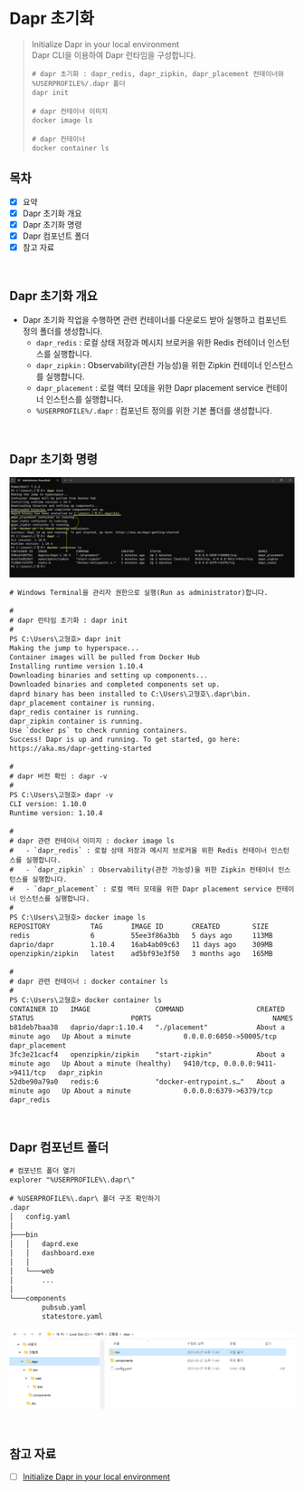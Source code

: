 # Dapr 초기화 
> Initialize Dapr in your local environment  
> Dapr CLI을 이용하여 Dapr 런타임을 구성합니다.
> ```shell
> # dapr 초기화 : dapr_redis, dapr_zipkin, dapr_placement 컨테이너와 %USERPROFILE%/.dapr 폴더
> dapr init
>
> # dapr 컨테이너 이미지
> docker image ls
>
> # dapr 컨테이너
> docker container ls
> ```

## 목차
- [x] 요약
- [x] Dapr 초기화 개요
- [x] Dapr 초기화 명령
- [x] Dapr 컴포넌트 폴더
- [x] 참고 자료

<br/>

## Dapr 초기화 개요
- Dapr 초기화 작업을 수행하면 관련 컨테이너를 다운로드 받아 실행하고 컴포넌트 정의 폴더를 생성합니다.
  - `dapr_redis` : 로컬 상태 저장과 메시지 브로커을 위한 Redis 컨테이너 인스턴스를 실행합니다.
  - `dapr_zipkin` : Observability(관찬 가능성)을 위한 Zipkin 컨테이너 인스턴스를 실행합니다.
  - `dapr_placement` : 로컬 액터 모데을 위한 Dapr placement service 컨테이너 인스턴스를 실행합니다.
  - `%USERPROFILE%/.dapr` : 컴포넌트 정의를 위한 기본 폴더를 생성합니다.

<br/>

## Dapr 초기화 명령
![](2023-03-27-23-46-21.png)

```shell
# Windows Terminal을 관리자 권한으로 실행(Run as administrator)합니다.

#
# dapr 런타임 초기화 : dapr init
#
PS C:\Users\고형호> dapr init
Making the jump to hyperspace...
Container images will be pulled from Docker Hub
Installing runtime version 1.10.4
Downloading binaries and setting up components...
Downloaded binaries and completed components set up.
daprd binary has been installed to C:\Users\고형호\.dapr\bin.
dapr_placement container is running.
dapr_redis container is running.
dapr_zipkin container is running.
Use `docker ps` to check running containers.
Success! Dapr is up and running. To get started, go here: https://aka.ms/dapr-getting-started

#
# dapr 버전 확인 : dapr -v
#
PS C:\Users\고형호> dapr -v
CLI version: 1.10.0
Runtime version: 1.10.4

#
# dapr 관련 컨테이너 이미지 : docker image ls
#   - `dapr_redis` : 로컬 상태 저장과 메시지 브로커을 위한 Redis 컨테이너 인스턴스를 실행합니다.
#   - `dapr_zipkin` : Observability(관찬 가능성)을 위한 Zipkin 컨테이너 인스턴스를 실행합니다.
#   - `dapr_placement` : 로컬 액터 모데을 위한 Dapr placement service 컨테이너 인스턴스를 실행합니다.
#
PS C:\Users\고형호> docker image ls
REPOSITORY          TAG       IMAGE ID       CREATED        SIZE
redis               6         55ee3f86a3bb   5 days ago     113MB
daprio/dapr         1.10.4    16ab4ab09c63   11 days ago    309MB
openzipkin/zipkin   latest    ad5bf93e3f50   3 months ago   165MB

#
# dapr 관련 컨테이너 : docker container ls
#
PS C:\Users\고형호> docker container ls
CONTAINER ID   IMAGE                COMMAND                  CREATED              STATUS                        PORTS                              NAMES
b81deb7baa38   daprio/dapr:1.10.4   "./placement"            About a minute ago   Up About a minute             0.0.0.0:6050->50005/tcp            dapr_placement
3fc3e21cacf4   openzipkin/zipkin    "start-zipkin"           About a minute ago   Up About a minute (healthy)   9410/tcp, 0.0.0.0:9411->9411/tcp   dapr_zipkin
52dbe90a79a0   redis:6              "docker-entrypoint.s…"   About a minute ago   Up About a minute             0.0.0.0:6379->6379/tcp             dapr_redis
```

<br/>

## Dapr 컴포넌트 폴더
```shell
# 컴포넌트 폴더 열기
explorer "%USERPROFILE%\.dapr\"

# %USERPROFILE%\.dapr\ 폴더 구조 확인하기
.dapr
│   config.yaml
│
├───bin
│   │   daprd.exe
│   │   dashboard.exe
│   │
│   └───web
│       ... 
│
└───components
        pubsub.yaml
        statestore.yaml
```

![](2023-03-27-23-49-02.png)

<br/>

## 참고 자료
- [ ] [Initialize Dapr in your local environment](https://docs.dapr.io/getting-started/install-dapr-selfhost/)
